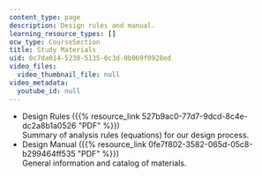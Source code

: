 ```yaml
---
content_type: page
description: Design rules and manual.
learning_resource_types: []
ocw_type: CourseSection
title: Study Materials
uid: 0c7da014-5238-5135-0c3d-0b069f0928ed
video_files:
  video_thumbnail_file: null
video_metadata:
  youtube_id: null
---
```


*   Design Rules ({{% resource_link 527b9ac0-77d7-9dcd-8c4e-dc2a8b1a0526 "PDF" %}})  
    Summary of analysis rules (equations) for our design process.
*   Design Manual ({{% resource_link 0fe7f802-3582-065d-05c8-b299464ff535 "PDF" %}})  
    General information and catalog of materials.